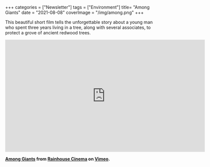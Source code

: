 +++
categories = ["Newsletter"]
tags = ["Environment"]
title= "Among Giants"
date = "2021-08-08"
coverImage = "/img/among.png"
+++

This beautiful short film tells the unforgettable story about a young man who spent three years living in a tree, along with several associates, to protect a grove of ancient redwood trees.

<!--more-->

<b>

<iframe src="https://player.vimeo.com/video/66173800" width="640" height="360" frameborder="0" allow="autoplay; fullscreen; picture-in-picture" allowfullscreen></iframe>
<p><a href="https://vimeo.com/66173800">Among Giants</a> from <a href="https://vimeo.com/rainhouse">Rainhouse Cinema</a> on <a href="https://vimeo.com">Vimeo</a>.</p>
